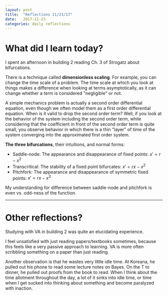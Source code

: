 ```yaml
---
layout: post
title:  "Reflections 11/23/17"
date:   2017-11-23
categories: daily reflections
---
```


# What did I learn today?

I spent an afternoon in building 2 reading Ch. 3 of Strogatz about bifurcations.  

There is a technique called **dimensionless scaling**. For example, you can change the time scale of a problem. The time scale at which you look at things makes a difference when looking at terms asymptotically, as it can change whether a term is considered "negligible" or not.

A simple mechanics problem is actually a second order differential equation, even though we often model them as a first order differential equation. When is it valid to drop the second order term? Well, if you look at the behavior of the system including the second order term, while considering that the coefficient in front of the second order term is quite small, you observe behavior in which there is a thin "layer" of time of the system converging into the approximated first order system. 

**The three bifurcations**, their intuitions, and normal forms:
* Saddle-node: The appearance and disappearance of fixed points: $x' = r - x^2$
* Transcritical: The stability of a fixed point bifurcates: $x' = rx - x^2$
* Pitchfork: The appearance and disappearance of symmetric fixed points: $x' = rx - x^3$

My understanding for difference between saddle-node and pitchfork is even vs. odd-ness of the function.

---

# Other reflections?

Studying with VA in building 2 was quite an elucidating experience. 

I feel unsatisfied with just reading papers/textbooks sometimes, because this feels like a very passive approach to learning. VA is more often scribbling something on a paper than just reading. 

Another observation is that he wastes very little idle time. At Koreana, he pulled out his phone to read some lecture notes on Bayes. On the T to dinner, he pulled out proofs from the book to read. When I think about the time allotment throughout the day, a lot of it sinks into idle time, or time when I get sucked into thinking about something and become paralyzed with inaction.

	